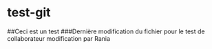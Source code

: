 # test-git

##Ceci est un test
###Dernière modification du fichier pour le test de collaborateur
modification par Rania